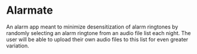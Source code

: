 # Alarmate
 
An alarm app meant to minimize desensitization of alarm ringtones by randomly selecting an alarm ringtone from an audio file list each night. The user will be able to upload their own audio files to this list for even greater variation.
